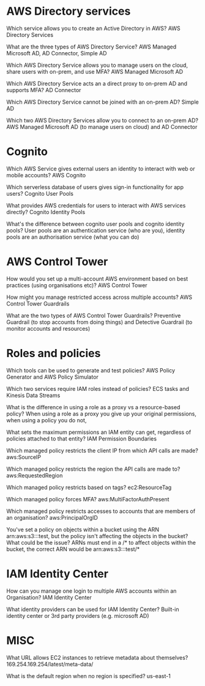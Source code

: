 # AWS Directory services

Which service allows you to create an Active Directory in AWS?
AWS Directory Services

What are the three types of AWS Directory Service?
AWS Managed Microsoft AD, AD Connector, Simple AD

Which AWS Directory Service allows you to manage users on the cloud, share users with on-prem, and use MFA?
AWS Managed Microsoft AD

Which AWS Directory Service acts an a direct proxy to on-prem AD and supports MFA?
AD Connector

Which AWS Directory Service cannot be joined with an on-prem AD?
Simple AD

Which two AWS Directory Services allow you to connect to an on-prem AD?
AWS Managed Microsoft AD (to manage users on cloud) and AD Connector

# Cognito

Which AWS Service gives external users an identity to interact with web or mobile accounts?
AWS Cognito

Which serverless database of users gives sign-in functionality for app users?
Cognito User Pools

What provides AWS credentials for users to interact with AWS services directly?
Cognito Identity Pools

What's the difference between cognito user pools and cognito identity pools?
User pools are an authentication service (who are you), identity pools are an authorisation service (what you can do)

# AWS Control Tower

How would you set up a multi-account AWS environment based on best practices (using organisations etc)?
AWS Control Tower

How might you manage restricted access across multiple accounts?
AWS Control Tower Guardrails

What are the two types of AWS Control Tower Guardrails?
Preventive Guardrail (to stop accounts from doing things) and Detective Guardrail (to monitor accounts and resources)

# Roles and policies

Which tools can be used to generate and test policies?
AWS Policy Generator and AWS Policy Simulator

Which two services require IAM roles instead of policies?
ECS tasks and Kinesis Data Streams

What is the difference in using a role as a proxy vs a resource-based policy?
When using a role as a proxy you give up your original permissions, when using a policy you do not,

What sets the maximum permissions an IAM entity can get, regardless of policies attached to that entity?
IAM Permission Boundaries

Which managed policy restricts the client IP from which API calls are made?
aws:SourceIP

Which managed policy restricts the region the API calls are made to?
aws:RequestedRegion

Which managed policy restricts based on tags?
ec2:ResourceTag

Which managed policy forces MFA?
aws:MultiFactorAuthPresent

Which managed policy restricts accesses to accounts that are members of an organisation?
aws:PrincipalOrgID

You've set a policy on objects within a bucket using the ARN arn:aws:s3:::test, but the policy isn't affecting the objects in the bucket? What could be the issue?
ARNs must end in a /\* to affect objects within the bucket, the correct ARN would be arn:aws:s3:::test/\*

# IAM Identity Center

How can you manage one login to multiple AWS accounts within an Organisation?
IAM Identity Center

What identity providers can be used for IAM Identity Center?
Built-in identity center or 3rd party providers (e.g. microsoft AD)

# MISC

What URL allows EC2 instances to retrieve metadata about themselves?
169.254.169.254/latest/meta-data/

What is the default region when no region is specified?
us-east-1
